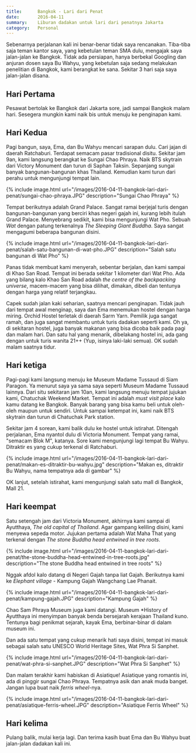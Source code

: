 ```yaml
---
title:      Bangkok - Lari dari Penat
date:       2016-04-11
summary:    Liburan dadakan untuk lari dari penatnya Jakarta
category:   Personal
---
```


Sebenarnya perjalanan kali ini benar-benar tidak saya rencanakan. Tiba-tiba saja teman kantor saya, yang kebetulan teman SMA dulu, mengajak saya jalan-jalan ke Bangkok. Tidak ada persiapan, hanya berbekal Googling dan anjuran dosen saya Bu Wahyu, yang kebetulan saja sedang melakukan penelitian di Bangkok, kami berangkat ke sana. Sekitar 3 hari saja saya jalan-jalan disana.

## Hari Pertama

Pesawat bertolak ke Bangkok dari Jakarta sore, jadi sampai Bangkok malam hari. Sesegera mungkin kami naik bis untuk menuju ke penginapan kami.

## Hari Kedua

Pagi bangun, saya, Ema, dan Bu Wahyu mencari sarapan dulu. Cari jajan di daerah Ratchaburi. Terdapat semacam pasar tradisional disitu. Sekitar jam 9an, kami langsung berangkat ke Sungai Chao Phraya. Naik BTS skytrain dari Victory Monument dan turun di Saphan Taksin. Sepanjang sungai banyak bangunan-bangunan khas Thailand. Kemudian kami turun dari perahu untuk mengunjungi tempat lain.

{% include image.html url="/images/2016-04-11-bangkok-lari-dari-penat/sungai-chao-phraya.JPG" description="Sungai Chao Phraya" %}

Tempat berikutnya adalah Grand Palace. Sangat ramai berjejal turis dengan bangunan-bangunan yang berciri khas negeri gajah ini, kurang lebih itulah Grand Palace. Menyebrang sedikit, kami bisa mengunjungi Wat Pho. Sebuah *Wat* dengan patung terkenalnya *The Sleeping Giant Buddha*. Saya sangat mengagumi beberapa bangunan disini.

{% include image.html url="/images/2016-04-11-bangkok-lari-dari-penat/salah-satu-bangunan-di-wat-pho.JPG" description="Salah satu bangunan di Wat Pho" %}

Panas tidak membuat kami menyerah, sebentar berjalan, dan kami sampai di Khao San Road. Tempat ini berada sekitar 1 kilometer dari Wat Pho. Ada yang bilang kalo Khao San Road adalah *the centre of the backpacking universe*, macem-macem yang bisa dilihat, dimakan, dibeli dan tentunya dengan harga yang relatif terjangkau.

Capek sudah jalan kaki seharian, saatnya mencari penginapan. Tidak jauh dari tempat awal menginap, saya dan Ema menemukan hostel dengan harga miring. Orchid Hostel terletak di daerah Sarm Yarn. Pemilik juga sangat ramah, dan juga sangat membantu untuk turis dadakan seperti kami. Oh ya, di sekitaran hostel, juga banyak makanan yang bisa dicoba baik pada pagi dan malam hari. Dan satu hal yang menarik, dibelakang hostel ini, ada gang dengan untuk turis wanita 21++ (Yup, isinya laki-laki semua). OK sudah malam saatnya tidur.

## Hari ketiga

Pagi-pagi kami langsung menuju ke Museum Madame Tussaud di Siam Paragon. Ya menurut saya ya sama saya seperti Museum Madame Tussaud lainnya. Dari situ sekitaran jam 10an, kami langsung menuju tempat jujukan kami, Chatuchak Weekend Market. Tempat ini adalah *must visit place* kalo kamu datang ke Bangkok. Banyak barang yang bisa kamu beli untuk oleh-oleh maupun untuk sendiri. Untuk sampai ketempat ini, kami naik BTS skytrain dan turun di Chatuchak Park station.

Sekitar jam 4 sorean, kami balik dulu ke hostel untuk istirahat. Ditengah perjalanan, Ema nyantol dulu di Victoria Monument. Tempat yang ramai, "semacam Blok M", katanya. Sore kami mengunjungi lagi tempat Bu Wahyu. Ditraktir es yang cukup terkenal di Ratchaburi.

{% include image.html url="/images/2016-04-11-bangkok-lari-dari-penat/makan-es-ditraktir-bu-wahyu.jpg" description="Makan es, ditraktir Bu Wahyu, nama tempatnya ada di gambar" %}

OK lanjut, setelah istirahat, kami mengunjungi salah satu mall di Bangkok, Mall 21.

## Hari keempat

Satu setengah jam dari Victoria Monument, akhirnya kami sampai di Ayutthaya, *The old capital of Thailand*. Agar gampang keliling disini, kami menyewa sepeda motor. Jujukan pertama adalah Wat Maha That yang terkenal dengan *The stone Buddha head entwined in tree roots*.

{% include image.html url="/images/2016-04-11-bangkok-lari-dari-penat/the-stone-buddha-head-entwined-in-tree-roots.jpg" description="The stone Buddha head entwined in tree roots" %}

Nggak afdol kalo datang di Negeri Gajah tanpa liat Gajah. Berikutnya kami ke *Elephant village* - Kampung Gajah Wangchang Lae Phanait.

{% include image.html url="/images/2016-04-11-bangkok-lari-dari-penat/kampung-gajah.JPG" description="Kampung Gajah" %}

Chao Sam Phraya Museum juga kami datangi. Museum *History of Ayutthaya ini menyimpan banyak benda bersejarah kerajaan Thailand kuno. Tentunya bagi penikmat sejarah, kayak Ema, berbinar-binar di dalam museum ini.

Dan ada satu tempat yang cukup menarik hati saya disini, tempat ini masuk sebagai salah satu UNESCO World Heritage Sites, Wat Phra Si Sanphet.

{% include image.html url="/images/2016-04-11-bangkok-lari-dari-penat/wat-phra-si-sanphet.JPG" description="Wat Phra Si Sanphet" %}

Dan malam terakhir kami habiskan di Asiatique! Asiatique yang romantis ini, ada di pinggir sungai Chao Phraya. Tempatnya asik dan anak muda banget. Jangan lupa buat naik *ferris wheel*-nya.

{% include image.html url="/images/2016-04-11-bangkok-lari-dari-penat/asiatique-ferris-wheel.JPG" description="Asiatique Ferris Wheel" %}

## Hari kelima

Pulang balik, mulai kerja lagi. Dan terima kasih buat Ema dan Bu Wahyu buat jalan-jalan dadakan kali ini.
